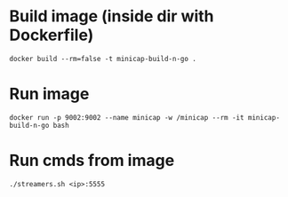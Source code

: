 # Build image (inside dir with Dockerfile)
`docker build --rm=false -t minicap-build-n-go .`

# Run image 
`docker run -p 9002:9002 --name minicap -w /minicap --rm -it minicap-build-n-go bash `

# Run cmds from image
`./streamers.sh <ip>:5555`





